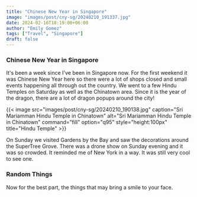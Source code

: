 ```yaml
---
title: "Chinese New Year in Singapore"
image: "images/post/cny-sg/20240210_191337.jpg"
date: 2024-02-16T18:19:00+06:00
author: "Emily Gomez"
tags: ["Travel", "Singapore"]
draft: false
---
```


### Chinese New Year in Singapore
It's been a week since I've been in Singapore now. For the first weekend it was Chinese New Year here so there were a lot of shops closed and small events happening all through out the country. We went to a few Hindu Temples on Saturday as well as the Chinatown area. Since it is the year of the dragon, there are a lot of dragon popups around the city!

{{< image src="images/post/cny-sg/20240210_190138.jpg" caption="Sri Mariamman Hindu Temple in Chinatown" alt="Sri Mariamman Hindu Temple in Chinatown" command="fill" option="q95" style="height:100px" title="Hindu Temple" >}}




On Sunday we visited Gardens by the Bay and saw the decorations around the SuperTree Grove. There was a drone show on Sunday evening and it was so crowded. It reminded me of New York in a way. It was still very cool to see one.




### Random Things
Now for the best part, the things that may bring a smile to your face.